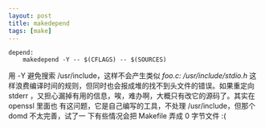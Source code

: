 ```yaml
---
layout: post
title: makedepend
tags: [make]
---
```


    depend:
    	makedepend -Y -- $(CFLAGS) -- $(SOURCES)

用 -Y 避免搜索 /usr/include，这样不会产生类似 _foo.c: /usr/include/stdio.h_
这样浪费编译时间的规则，但同时也会报成堆的找不到头文件的错误。如果重定向stderr
，又担心漏掉有用的信息，唉，难办啊，大概只有改它的源码了。其实在 openssl 里面也
有这问题，它是自己编写的工具，不处理 /usr/include，但那个 domd 不太完善，试了一
下有些情况会把 Makefile 弄成 0 字节文件 :(
